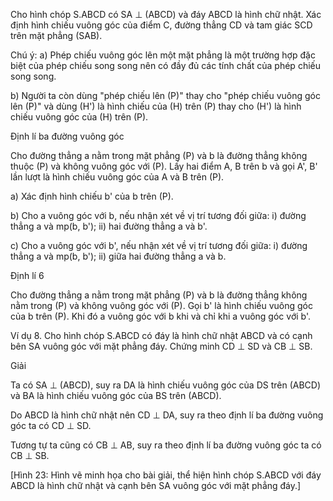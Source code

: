 Cho hình chóp S.ABCD có SA ⊥ (ABCD) và đáy ABCD là hình chữ nhật. Xác định hình chiếu vuông góc của điểm C, đường thẳng CD và tam giác SCD trên mặt phẳng (SAB).

Chú ý:
a) Phép chiếu vuông góc lên một mặt phẳng là một trường hợp đặc biệt của phép chiếu song song nên có đầy đủ các tính chất của phép chiếu song song.

b) Người ta còn dùng "phép chiếu lên (P)" thay cho "phép chiếu vuông góc lên (P)" và dùng (H') là hình chiếu của (H) trên (P) thay cho (H') là hình chiếu vuông góc của (H) trên (P).

Định lí ba đường vuông góc

Cho đường thẳng a nằm trong mặt phẳng (P) và b là đường thẳng không thuộc (P) và không vuông góc với (P). Lấy hai điểm A, B trên b và gọi A', B' lần lượt là hình chiếu vuông góc của A và B trên (P).

a) Xác định hình chiếu b' của b trên (P).

b) Cho a vuông góc với b, nếu nhận xét về vị trí tương đối giữa:
   i) đường thẳng a và mp(b, b');     ii) hai đường thẳng a và b'.

c) Cho a vuông góc với b', nếu nhận xét về vị trí tương đối giữa:
   i) đường thẳng a và mp(b, b');     ii) giữa hai đường thẳng a và b.

Định lí 6

Cho đường thẳng a nằm trong mặt phẳng (P) và b là đường thẳng không nằm trong (P) và không vuông góc với (P). Gọi b' là hình chiếu vuông góc của b trên (P). Khi đó a vuông góc với b khi và chỉ khi a vuông góc với b'.

Ví dụ 8. Cho hình chóp S.ABCD có đáy là hình chữ nhật ABCD và có cạnh bên SA vuông góc với mặt phẳng đáy. Chứng minh CD ⊥ SD và CB ⊥ SB.

Giải

Ta có SA ⊥ (ABCD), suy ra DA là hình chiếu vuông góc của DS trên (ABCD) và BA là hình chiếu vuông góc của BS trên (ABCD).

Do ABCD là hình chữ nhật nên CD ⊥ DA, suy ra theo định lí ba đường vuông góc ta có CD ⊥ SD.

Tương tự ta cũng có CB ⊥ AB, suy ra theo định lí ba đường vuông góc ta có CB ⊥ SB.

[Hình 23: Hình vẽ minh họa cho bài giải, thể hiện hình chóp S.ABCD với đáy ABCD là hình chữ nhật và cạnh bên SA vuông góc với mặt phẳng đáy.]